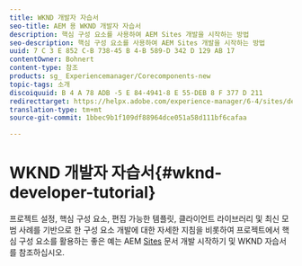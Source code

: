 ```yaml
---
title: WKND 개발자 자습서
seo-title: AEM 용 WKND 개발자 자습서
description: 핵심 구성 요소를 사용하여 AEM Sites 개발을 시작하는 방법
seo-description: 핵심 구성 요소를 사용하여 AEM Sites 개발을 시작하는 방법
uuid: 7 C 3 E 852 C-B 738-45 B 4-B 589-D 342 D 129 AB 17
contentOwner: Bohnert
content-type: 참조
products: sg_ Experiencemanager/Corecomponents-new
topic-tags: 소개
discoiquuid: B 4 A 78 ADB -5 E 84-4941-8 E 55-DEB 8 F 377 D 211
redirecttarget: https://helpx.adobe.com/experience-manager/6-4/sites/developing/using/getting-started.html
translation-type: tm+mt
source-git-commit: 1bbec9b1f109df88964dce051a58d111bf6cafaa

---
```



# WKND 개발자 자습서{#wknd-developer-tutorial}

프로젝트 설정, 핵심 구성 요소, 편집 가능한 템플릿, 클라이언트 라이브러리 및 최신 모범 사례를 기반으로 한 구성 요소 개발에 대한 자세한 지침을 비롯하여 프로젝트에서 핵심 구성 요소를 활용하는 좋은 예는 AEM [Sites](https://helpx.adobe.com/experience-manager/6-5/sites/developing/using/getting-started.html) 문서 개발 시작하기 및 WKND 자습서를 참조하십시오.
